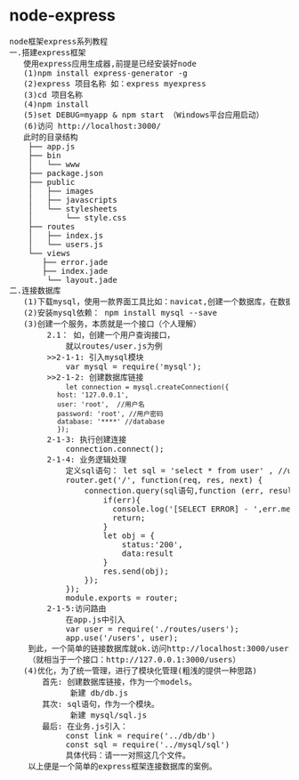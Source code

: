 # node-express
<pre>
node框架express系列教程
一.搭建express框架
   使用express应用生成器,前提是已经安装好node
   (1)npm install express-generator -g
   (2)express 项目名称 如：express myexpress
   (3)cd 项目名称
   (4)npm install
   (5)set DEBUG=myapp & npm start （Windows平台应用启动）
   (6)访问 http://localhost:3000/ 
   此时的目录结构
	├── app.js
	├── bin
	│   └── www
	├── package.json
	├── public
	│   ├── images
	│   ├── javascripts
	│   └── stylesheets
	│       └── style.css
	├── routes
	│   ├── index.js
	│   └── users.js
	└── views
	   ├── error.jade
	   ├── index.jade
	    └── layout.jade
二.连接数据库
   (1)下载mysql，使用一款界面工具比如：navicat,创建一个数据库，在数据库创建一个表
   (2)安装mysql依赖： npm install mysql --save
   (3)创建一个服务，本质就是一个接口（个人理解）
      	2.1： 如，创建一个用户查询接口，
      		就以routes/user.js为例
      	>>2-1-1: 引入mysql模块
      		var mysql = require('mysql');
      	>>2-1-2: 创建数据库链接
			<code>let connection = mysql.createConnection({
			host: '127.0.0.1',
			user: 'root',  //用户名
			password: 'root', //用户密码
			database: '****' //database
			});</code>
		2-1-3: 执行创建连接 
			connection.connect();
		2-1-4: 业务逻辑处理
			定义sql语句： let sql = 'select * from user' , //user是指查询的表名
			router.get('/', function(req, res, next) {
				connection.query(sql语句,function (err, result) {
			        if(err){
			          console.log('[SELECT ERROR] - ',err.message);
			          return;
			        }
			        let obj = {
			        	status:'200',
			        	data:result
			        }
			        res.send(obj);
				});
			});
			module.exports = router;
		2-1-5:访问路由
			在app.js中引入
			var user = require('./routes/users');
			app.use('/users', user);
	到此，一个简单的链接数据库就ok.访问http://localhost:3000/users，就可以看到返回的数据。
	（就相当于一个接口：http://127.0.0.1:3000/users）
   (4)优化，为了统一管理，进行了模块化管理(粗浅的提供一种思路)
	   首先: 创建数据库链接，作为一个models。
	       	 新建 db/db.js
	   其次: sql语句，作为一个模块。
	         新建 mysql/sql.js
	   最后: 在业务.js引入：
	   		const link = require('../db/db')
			const sql = require('../mysql/sql')
			具体代码：请一一对照这几个文件。
	以上便是一个简单的express框架连接数据库的案例。

</pre>



